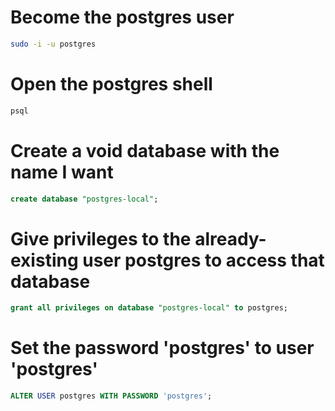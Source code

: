 # Become the postgres user

```bash
sudo -i -u postgres
```

# Open the postgres shell

```bash
psql
```

# Create a void database with the name I want

```sql
create database "postgres-local";
```

# Give privileges to the already-existing user postgres to access that database

```sql
grant all privileges on database "postgres-local" to postgres;
```

# Set the password 'postgres' to user  'postgres'

```sql
ALTER USER postgres WITH PASSWORD 'postgres';
```
